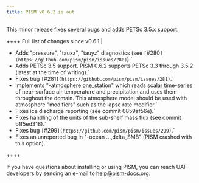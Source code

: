 ```yaml
---
title: PISM v0.6.2 is out
---
```


This minor release fixes several bugs and adds PETSc 3.5.x support.

++++ Full list of changes since v0.6.1 |

* Adds "pressure", "tauxz", "tauyz" diagnostics (see `[`#280`](https://github.com/pism/pism/issues/280)`).`
* Adds PETSc 3.5 support. PISM 0.6.2 supports PETSc 3.3 through 3.5.2 (latest at the time of writing).`
* Fixes bug `[`#281`](https://github.com/pism/pism/issues/281)`.`
* Implements "-atmosphere one_station" which reads scalar time-series of near-surface air temperature and precipitation and uses them throughout the domain. This atmosphere model should be used with atmosphere "modifiers" such as the lapse rate modifier.`
* Fixes ice discharge reporting (see commit 0859af56e).`
* Fixes handling of the units of the sub-shelf mass flux (see commit b1f5ed318).`
* Fixes bug `[`#299`](https://github.com/pism/pism/issues/299)`.`
* Fixes an unreported bug in "-ocean ...,delta_SMB" (PISM crashed with this option).`

++++

If you have questions about installing or using PISM, you can reach UAF
developers by sending an e-mail to
[help@pism-docs.org](mailto:uaf-pism@alaska.edu).

